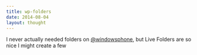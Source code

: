 ```yaml
---
title: wp-folders
date: 2014-08-04
layout: thought
---
```

I never actually needed folders on [@windowsphone](https://x.com/windowsphone), but Live Folders are so nice I might create a few